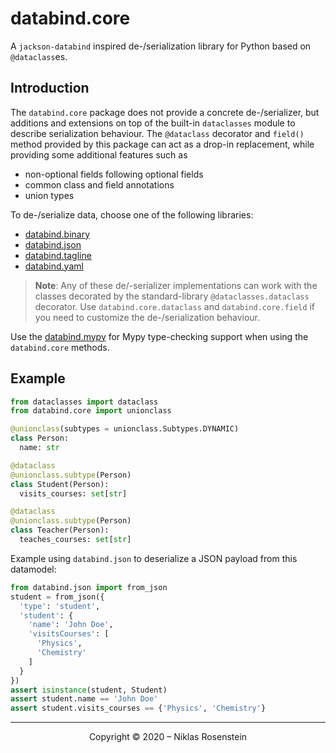 # databind.core

A `jackson-databind` inspired de-/serialization library for Python based on `@dataclass`es.

## Introduction

The `databind.core` package does not provide a concrete de-/serializer, but additions and
extensions on top of the built-in `dataclasses` module to describe serialization behaviour. The
`@dataclass` decorator and `field()` method provided by this package can act as a drop-in
replacement, while providing some additional features such as

* non-optional fields following optional fields
* common class and field annotations
* union types

To de-/serialize data, choose one of the following libraries:

* [databind.binary](https://pypi.org/projects/databind.binary)
* [databind.json](https://pypi.org/projects/databind.json)
* [databind.tagline](https://pypi.org/projects/databind.tagline)
* [databind.yaml](https://pypi.org/projects/databind.yaml)

> __Note__: Any of these de/-serializer implementations can work with the classes decorated by the
> standard-library `@dataclasses.dataclass` decorator. Use `databind.core.dataclass` and
> `databind.core.field` if you need to customize the de-/serialization behaviour.

Use the [databind.mypy](https://pypi.org/projects/databind.yaml) for Mypy type-checking
support when using the `databind.core` methods.

## Example

```py
from dataclasses import dataclass
from databind.core import unionclass

@unionclass(subtypes = unionclass.Subtypes.DYNAMIC)
class Person:
  name: str

@dataclass
@unionclass.subtype(Person)
class Student(Person):
  visits_courses: set[str]

@dataclass
@unionclass.subtype(Person)
class Teacher(Person):
  teaches_courses: set[str]
```

Example using `databind.json` to deserialize a JSON payload from this datamodel:

```py
from databind.json import from_json
student = from_json({
  'type': 'student',
  'student': {
    'name': 'John Doe',
    'visitsCourses': [
      'Physics',
      'Chemistry'
    ]
  }
})
assert isinstance(student, Student)
assert student.name == 'John Doe'
assert student.visits_courses == {'Physics', 'Chemistry'}
```

---

<p align="center">Copyright &copy; 2020 &ndash; Niklas Rosenstein</p>
